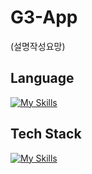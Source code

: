 # G3-App
(설명작성요망)

## Language

[![My Skills](https://skillicons.dev/icons?i=dart)](https://skillicons.dev)

## Tech Stack

[![My Skills](https://skillicons.dev/icons?i=flutter)](https://skillicons.dev)

